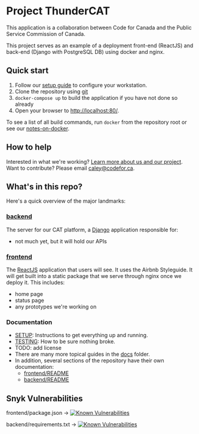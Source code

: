 # Project ThunderCAT

This application is a collaboration between Code for Canada and the Public Service Commission of Canada.

This project serves as an example of a deployment front-end (ReactJS) and back-end (Django with PostgreSQL DB) using docker and nginx.

## Quick start

1. Follow our [setup guide](./SETUP.md) to configure your workstation.
2. Clone the repository using [git](./doc/contributing-with-git.md)
3. `docker-compose up` to build the application if you have not done so already
4. Open your browser to [http://localhost:80/](http://localhost:80/).

To see a list of all build commands, run `docker` from the repository root or see our [notes-on-docker](./docs/notes-on-docker.md).

## How to help

Interested in what we're working? [Learn more about us and our project](https://medium.com/code-for-canada/inboxing-clever-db6a334dda7d).
Want to contribute? Please email caley@codefor.ca.

## What's in this repo?
Here's a quick overview of the major landmarks:

### [backend](./backend)

The server for our CAT platform, a [Django](https://www.djangoproject.com/) application responsible for:

* not much yet, but it will hold our APIs

### [frontend](./frontend)

The [ReactJS](https://reactjs.org/) application that users will see. It uses the Airbnb Styleguide. It will get built into a static package that we serve through nginx once we deploy it.
This includes:
* home page
* status page
* any prototypes we're working on

### Documentation

* [SETUP](./SETUP.md): Instructions to get everything up and running.
* [TESTING](./TESTING.md): How to be sure nothing broke.
* TODO: add license
* There are many more topical guides in the [docs](./docs) folder.
* In addition, several sections of the repository have their own documentation:
  * [frontend/README](./frontend/README.md)
  * [backend/README](./backend/README.md)


## Snyk Vulnerabilities

frontend/package.json -> [![Known Vulnerabilities](https://snyk.io/test/github/code-for-canada/project-thundercat/badge.svg?targetFile=frontend%2Fpackage.json)](https://snyk.io/test/github/code-for-canada/project-thundercat?targetFile=frontend%2Fpackage.json)

backend/requirements.txt -> [![Known Vulnerabilities](https://snyk.io/test/github/code-for-canada/project-thundercat/badge.svg?targetFile=backend%2Frequirements.txt)](https://snyk.io/test/github/code-for-canada/project-thundercat?targetFile=backend%2Frequirements.txt)
